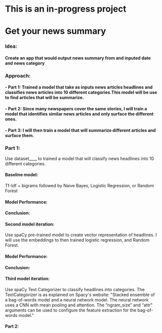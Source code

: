 # This is an in-progress project
# Get your news summary

### Idea:
#### Create an app that would output news summary from and inputed date and news category

### Approach:
#### - Part 1: Trained a model that take as inputs news articles headlines and classifies news articles into 10 different categories.This model will be use to find articles that will be summarize.
#### - Part 2: Since many newspapers cover the same stories, I will train a model that identifies similar news articles and only surface the different ones.
#### - Part 3: I will then train a model that will summarize different articles and surface them.

### Part 1:
Use dataset____ to trained a model that will classify news headlines into 10 different categories.
#### Baseline model:
Tf-Idf + bigrams followed by Naive Bayes, Logistic Regression, or Random Forest
#### Model Performance:

#### Conclusion:

#### Second model iteration:
Use spaCy pre-trained model to create vector representation of headlines. I will use the embeddings to then trained logistic regression, and Random Forest.
#### Model Performance:

#### Conclusion:

#### Third model iteration:
Use spaCy Text Categorizer to classify headlines into categories. The TextCategorizer is as explained on Spacy's website: "Stacked ensemble of a bag-of-words model and a neural network model. The neural network uses a CNN with mean pooling and attention. The “ngram_size” and “attr” arguments can be used to configure the feature extraction for the bag-of-words model."

#### Part 2:

